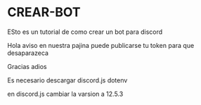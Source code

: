 # CREAR-BOT
ESto es un tutorial de como crear un bot para discord

Hola  aviso en nuestra pajina puede publicarse tu token para
que desaparazeca 

Gracias adios 

Es necesario descargar discord.js dotenv 

en discord.js cambiar la varsion a 12.5.3
